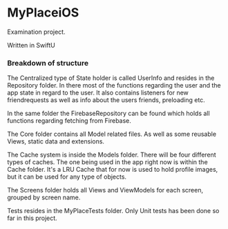# MyPlaceiOS

Examination project.

Written in SwiftU


### Breakdown of structure
The Centralized type of State holder is called UserInfo and resides in the Repository folder.
In there most of the functions regarding the user and the app state in regard to the user.
It also contains listeners for new friendrequests as well as info about the users friends, preloading etc.

In the same folder the FirebaseRepository can be found which holds all functions regarding fetching from Firebase.

The Core folder contains all Model related files. As well as some reusable Views, static data and extensions.

The Cache system is inside the Models folder. There will be four different types of caches. The one being used in the app right now is within the Cache folder.
It's a LRU Cache that for now is used to hold profile images, but it can be used for any type of objects.

The Screens folder holds all Views and ViewModels for each screen, grouped by screen name.

Tests resides in the MyPlaceTests folder. Only Unit tests has been done so far in this project.
